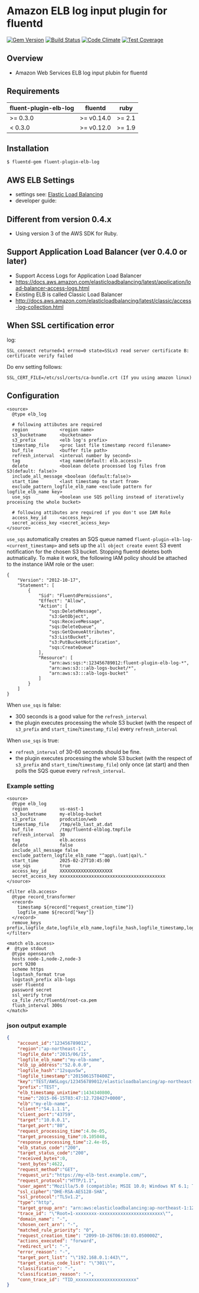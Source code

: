 # Amazon ELB log input plugin for fluentd

[![Gem Version](https://badge.fury.io/rb/fluent-plugin-elb-log.svg)](https://badge.fury.io/rb/fluent-plugin-elb-log)
[![Build Status](https://travis-ci.org/shinsaka/fluent-plugin-elb-log.svg?branch=master)](https://travis-ci.org/shinsaka/fluent-plugin-elb-log)
[![Code Climate](https://codeclimate.com/github/shinsaka/fluent-plugin-elb-log/badges/gpa.svg)](https://codeclimate.com/github/shinsaka/fluent-plugin-elb-log)
[![Test Coverage](https://codeclimate.com/github/shinsaka/fluent-plugin-elb-log/badges/coverage.svg)](https://codeclimate.com/github/shinsaka/fluent-plugin-elb-log/coverage)

## Overview
- Amazon Web Services ELB log input plubin for fluentd

## Requirements

| fluent-plugin-elb-log | fluentd    | ruby   |
|-----------------------|------------|--------|
| >= 0.3.0              | >= v0.14.0 | >= 2.1 |
| < 0.3.0               | >= v0.12.0 | >= 1.9 |

## Installation

    $ fluentd-gem fluent-plugin-elb-log

## AWS ELB Settings
- settings see: [Elastic Load Balancing](http://docs.aws.amazon.com/ElasticLoadBalancing/latest/DeveloperGuide/enable-access-logs.html)
- developer guide: [](http://docs.aws.amazon.com/ElasticLoadBalancing/latest/DeveloperGuide/access-log-collection.html)

## Different from version 0.4.x
- Using version 3 of the AWS SDK for Ruby.

## Support Application Load Balancer (ver 0.4.0 or later)
- Support Access Logs for Application Load Balancer
 - https://docs.aws.amazon.com/elasticloadbalancing/latest/application/load-balancer-access-logs.html
- Existing ELB is called Classic Load Balancer
 - http://docs.aws.amazon.com/elasticloadbalancing/latest/classic/access-log-collection.html

## When SSL certification error
log:
```
SSL_connect returned=1 errno=0 state=SSLv3 read server certificate B: certificate verify failed
```
Do env setting follows:
```
SSL_CERT_FILE=/etc/ssl/certs/ca-bundle.crt (If you using amazon linux)
```

## Configuration

```config
<source>
  @type elb_log

  # following attibutes are required
  region            <region name>
  s3_bucketname     <bucketname>
  s3_prefix         <elb log's prefix>
  timestamp_file    <proc last file timestamp record filename>
  buf_file          <buffer file path>
  refresh_interval  <interval number by second>
  tag               <tag name(default: elb.access)>
  delete            <boolean delete processed log files from S3(default: false)>
  include_all_message <boolean (default:false)>
  start_time        <last timestamp to start from>
  exclude_pattern_logfile_elb_name <exclude pattern for logfile_elb_name key>
  use_sqs           <boolean use SQS polling instead of iteratively processing the whole bucket>

  # following attibutes are required if you don't use IAM Role
  access_key_id     <access_key>
  secret_access_key <secret_access_key>
</source>
```

`use_sqs` automatically creates an SQS queue named `fluent-plugin-elb-log-<current_timestamp>` 
and sets up the `all object create event` S3 event notification for the chosen S3 bucket. Stopping fluentd deletes both autmatically.
To make it work, the following IAM policy should be attached to the instance IAM role or the user:
```
{
    "Version": "2012-10-17",
    "Statement": [
        {
            "Sid": "FluentdPermissions",
            "Effect": "Allow",
            "Action": [
                "sqs:DeleteMessage",
                "s3:GetObject",
                "sqs:ReceiveMessage",
                "sqs:DeleteQueue",
                "sqs:GetQueueAttributes",
                "s3:ListBucket",
                "s3:PutBucketNotification",
                "sqs:CreateQueue"
            ],
            "Resource": [
                "arn:aws:sqs:*:123456789012:fluent-plugin-elb-log-*",
                "arn:aws:s3:::alb-logs-bucket/*",
                "arn:aws:s3:::alb-logs-bucket"
            ]
        }
    ]
}
```
When `use_sqs` is false:
  - 300 seconds is a good value for the `refresh_interval`
  - the plugin executes processing the whole S3 bucket (with the respect of `s3_prefix` and `start_time`/`timestamp_file`) every `refresh_interval`

When `use_sqs` is true:
  - `refresh_interval` of 30-60 seconds should be fine.
  - the plugin executes processing the whole S3 bucket (with the respect of `s3_prefix` and `start_time`/`timestamp_file`) only once (at start) and then 
polls the SQS queue every `refresh_interval`.

### Example setting
```config
<source>
  @type elb_log
  region            us-east-1
  s3_bucketname     my-elblog-bucket
  s3_prefix         prodcution/web
  timestamp_file    /tmp/elb_last_at.dat
  buf_file          /tmp/fluentd-elblog.tmpfile
  refresh_interval  30
  tag               elb.access
  delete            false
  include_all_message false
  exclude_pattern_logfile_elb_name "^app\.(uat|qa)\."
  start_time        2025-02-27T10:45:00
  use_sqs           true
  access_key_id     XXXXXXXXXXXXXXXXXXXX
  secret_access_key xxxxxxxxxxxxxxxxxxxxxxxxxxxxxxxxxxxxxxxx
</source>

<filter elb.access>
  @type record_transformer
  <record>
    timestamp ${record["request_creation_time"]}
    logfile_name ${record["key"]}
  </record>
  remove_keys prefix,logfile_date,logfile_elb_name,logfile_hash,logfile_timestamp,logfile_timestamp_unixtime,key,time,s3_last_modified_unixtime
</filter>

<match elb.access>
#  @type stdout
  @type opensearch
  hosts node-1,node-2,node-3
  port 9200
  scheme https
  logstash_format true
  logstash_prefix alb-logs
  user fluentd
  password secret
  ssl_verify true
  ca_file /etc/fluentd/root-ca.pem
  flush_interval 300s
</match>
```

### json output example
```json
{
    "account_id":"123456789012",
    "region":"ap-northeast-1",
    "logfile_date":"2015/06/15",
    "logfile_elb_name":"my-elb-name",
    "elb_ip_address":"52.0.0.0",
    "logfile_hash":"12squv5w",
    "logfile_timestamp":"20150615T0400Z",
    "key":"TEST/AWSLogs/123456789012/elasticloadbalancing/ap-northeast-1/2015/06/15/123456789012_elasticloadbalancing_ap-northeast-1_my-elb-name_20150615T0400Z_52.68.215.138_69squv5w.log",
    "prefix":"TEST",
    "elb_timestamp_unixtime":1434340800,
    "time":"2015-06-15T03:47:12.728427+0000",
    "elb":"my-elb-name",
    "client":"54.1.1.1",
    "client_port":"43759",
    "target":"10.0.0.1",
    "target_port":"80",
    "request_processing_time":4.0e-05,
    "target_processing_time":0.105048,
    "response_processing_time":2.4e-05,
    "elb_status_code":"200",
    "target_status_code":"200",
    "received_bytes":0,
    "sent_bytes":4622,
    "request_method":"GET",
    "request_uri":"https://my-elb-test.example.com/",
    "request_protocol":"HTTP/1.1",
    "user_agent":"Mozilla/5.0 (compatible; MSIE 10.0; Windows NT 6.1; Trident/6.0)",
    "ssl_cipher":"DHE-RSA-AES128-SHA",
    "ssl_protocol":"TLSv1.2",
    "type":"http",
    "target_group_arn": "arn:aws:elasticloadbalancing:ap-northeast-1:123456789012:targetgroup/lbgrp1/605122a4e4ee9f2d",
    "trace_id": "\"Root=1-xxxxxxxx-xxxxxxxxxxxxxxxxxxxxxxxx\"",
    "domain_name": "-",
    "chosen_cert_arn": "-",
    "matched_rule_priority": "0",
    "request_creation_time": "2099-10-26T06:10:03.050000Z",
    "actions_executed": "forward",
    "redirect_url": "-",
    "error_reason": "-",
    "target_port_list": "\"192.168.0.1:443\"",
    "target_status_code_list": "\"301\"",
    "classification": "-",
    "classification_reason": "-",
    "conn_trace_id": "TID_xxxxxxxxxxxxxxxxxxxxxxx"
}
```
